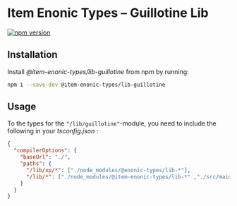 # Item Enonic Types – Guillotine Lib

[![npm version](https://badge.fury.io/js/@item-enonic-types%2Flib-guillotine.svg)](https://badge.fury.io/js/@item-enonic-types%2Flib-guillotine)

## Installation

Install *@item-enonic-types/lib-guillotine* from npm by running:

```bash
npm i --save-dev @item-enonic-types/lib-guillotine
```

## Usage

To the types for the `"/lib/guillotine"`-module, you need to include the following in your *tsconfig.json* :

```json
{
  "compilerOptions": {
    "baseUrl": "./",
    "paths": {
      "/lib/xp/*": ["./node_modules/@enonic-types/lib-*"],
      "/lib/*": ["./node_modules/@item-enonic-types/lib-*" ,"./src/main/resources/lib/*"]
    }
  }
}
```